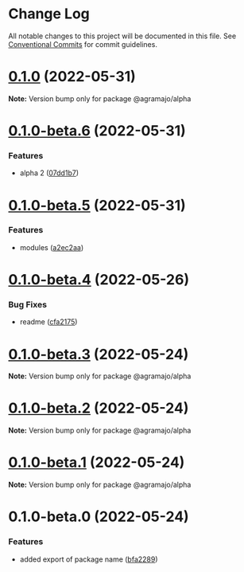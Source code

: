 # Change Log

All notable changes to this project will be documented in this file.
See [Conventional Commits](https://conventionalcommits.org) for commit guidelines.

# [0.1.0](https://github.com/agramajo/test/compare/@agramajo/alpha@0.1.0-beta.6...@agramajo/alpha@0.1.0) (2022-05-31)

**Note:** Version bump only for package @agramajo/alpha





# [0.1.0-beta.6](https://github.com/agramajo/test/compare/@agramajo/alpha@0.1.0-beta.5...@agramajo/alpha@0.1.0-beta.6) (2022-05-31)


### Features

* alpha 2 ([07dd1b7](https://github.com/agramajo/test/commit/07dd1b70d877bb73fd862d0b532068db7c5957a1))





# [0.1.0-beta.5](https://github.com/agramajo/test/compare/@agramajo/alpha@0.1.0-beta.4...@agramajo/alpha@0.1.0-beta.5) (2022-05-31)


### Features

* modules ([a2ec2aa](https://github.com/agramajo/test/commit/a2ec2aa32486f8adda24781b66aa0e517e5b2d83))






# [0.1.0-beta.4](https://github.com/agramajo/test/compare/@agramajo/alpha@0.1.0-beta.3...@agramajo/alpha@0.1.0-beta.4) (2022-05-26)


### Bug Fixes

* readme ([cfa2175](https://github.com/agramajo/test/commit/cfa21755c86e04b5a7cd180ff8e7e600d36d1fde))





# [0.1.0-beta.3](https://github.com/agramajo/test/compare/@agramajo/alpha@0.1.0-beta.2...@agramajo/alpha@0.1.0-beta.3) (2022-05-24)

**Note:** Version bump only for package @agramajo/alpha





# [0.1.0-beta.2](https://github.com/agramajo/test/compare/@agramajo/alpha@0.1.0-beta.1...@agramajo/alpha@0.1.0-beta.2) (2022-05-24)

**Note:** Version bump only for package @agramajo/alpha





# [0.1.0-beta.1](https://github.com/agramajo/test/compare/@agramajo/alpha@0.1.0-beta.0...@agramajo/alpha@0.1.0-beta.1) (2022-05-24)

**Note:** Version bump only for package @agramajo/alpha





# 0.1.0-beta.0 (2022-05-24)


### Features

* added export of package name ([bfa2289](https://github.com/agramajo/test/commit/bfa22899b24f605c586f30de18b516d1f0ff04d6))
